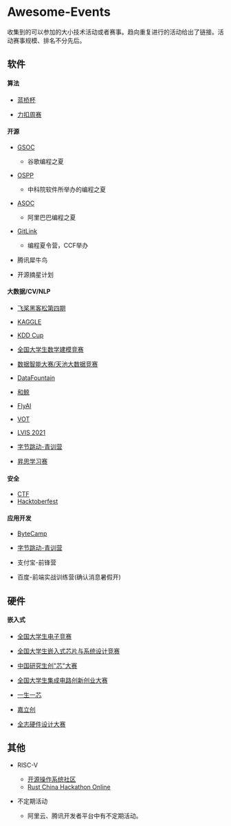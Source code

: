 # Awesome-Events

收集到的可以参加的大小技术活动或者赛事。趋向重复进行的活动给出了链接。活动赛事规模、排名不分先后。

## 软件

#### 算法

- [蓝桥杯](https://dasai.lanqiao.cn/)

- [力扣周赛](https://leetcode.cn/contest/)

#### 开源

- [GSOC](https://summerofcode.withgoogle.com/)
  - 谷歌编程之夏

- [OSPP](https://summer-ospp.ac.cn/)
  - 中科院软件所举办的编程之夏

- [ASOC](https://asoc2022.opensource.alibaba.com/)
  - 阿里巴巴编程之夏

- [GitLink](https://www.gitlink.org.cn/)
  - 编程夏令营，CCF举办

- 腾讯犀牛鸟

- 开源摘星计划

#### 大数据/CV/NLP
- [飞桨黑客松第四期](https://github.com/PaddlePaddle/Paddle/issues/51281#paddlefamily)

- [KAGGLE](https://www.kaggle.com/competitions)

- [KDD Cup](https://www.kdd.org/kdd-cup)

- [全国大学生数学建模竞赛](http://www.mcm.edu.cn/)

- [数据智能大赛/天池大数据竞赛](https://tianchi.aliyun.com/competition/activeList)

- [DataFountain](https://www.datafountain.cn/competitions?type=3&selectedCategory=3&selectedType=-1&tagCode=)

- [和鲸](https://www.heywhale.com/home/competition)

- [FlyAI](https://www.flyai.com/)

- [VOT](https://www.votchallenge.net/)

- [LVIS 2021](https://cocodataset.org/#home)

- [字节跳动-青训营](https://youthcamp.bytedance.com/)

- [昇思学习赛](https://mp.weixin.qq.com/s/v8rrfPiM9rfS9g7Nb-0-pQ)

#### 安全

- [CTF](https://www.ctfhub.com/#/calendar)
- [Hacktoberfest](https://hacktoberfest.com/)

#### 应用开发

- [ByteCamp](https://bytecamp.toutiao.com/)

- [字节跳动-青训营](https://youthcamp.bytedance.com/)

- 支付宝-前锋营

- 百度-前端实战训练营(确认消息暑假开)

## 硬件

#### 嵌入式

- [全国大学生电子竞赛](http://nuedc.xjtu.edu.cn/)

- [全国大学生嵌入式芯片与系统设计竞赛](http://www.socchina.net/)

- [中国研究生创"芯"大赛](https://cpipc.acge.org.cn//cw/detail/10/2c90801886c67da80186ca65b4a203aa)

- [全国大学生集成电路创新创业大赛](http://univ.ciciec.com/)

- [一生一芯](https://oscpu.github.io/ysyx/)

- [嘉立创](https://maker.lceda.cn/)

- [全志硬件设计大赛](https://mp.weixin.qq.com/s/WUt2029iiiZrgptBZzow2w)

## 其他

- RISC-V
  - [开源操作系统社区](https://os2edu.cn/homepage/)
  - [Rust China Hackathon Online](https://rustcc.cn/article?id=2f922fd7-c20c-497c-8f02-89708a9fcaf1)

- 不定期活动
  - 阿里云、腾讯开发者平台中有不定期活动。
